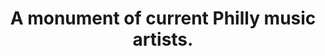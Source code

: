 ---
pid: RS167
title: A monument of current Philly music artists.
location_transcription: Strawberry Mansion 29 st.
zipcode: '19132'
outside_phl: 
neighborhood: Strawberry Mansion
age: '34'
age_range: 30-39
instagram: 
image_file_name: RS_167.jpg
proposal_transcription: |-
  $
  Xeno2017//
topic: Music,Philadelphia
topic_summary: 0, 0
type: Image
keywords_other: 
credit: 
image_labels: 
twitter: 
facebook: 
permalink: "/monuments/rs167/"
layout: item-page
---